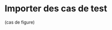 # Importer des cas de test

 (cas de figure)


<!--stackedit_data:
eyJoaXN0b3J5IjpbLTE2OTA3NjM1MTZdfQ==
-->